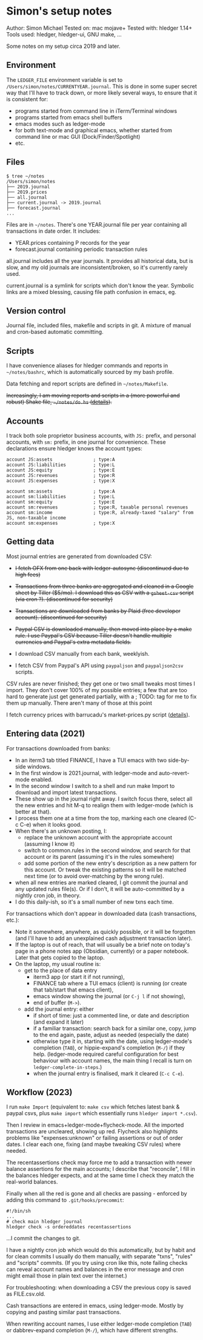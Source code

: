# Simon's setup notes

<div class=pagetoc>

<!-- toc -->
</div>

Author:       Simon Michael
Tested on:    mac mojave+
Tested with:  hledger 1.14+
Tools used:
hledger,
hledger-ui,
GNU make,
...

Some notes on my setup circa 2019 and later.

## Environment

The `LEDGER_FILE` environment variable is set to `/Users/simon/notes/CURRENTYEAR.journal`.
This is done in some super secret way that I'll have to track down, or more likely several ways,
to ensure that it is consistent for:

- programs started from command line in iTerm/Terminal windows
- programs started from emacs shell buffers
- emacs modes such as ledger-mode
- for both text-mode and graphical emacs, whether started from command line or mac GUI (Dock/Finder/Spotlight)
- etc.

## Files

```
$ tree ~/notes
/Users/simon/notes
├── 2019.journal
├── 2019.prices
├── all.journal
├── current.journal -> 2019.journal
├── forecast.journal
...
```

Files are in `~/notes`.
There's one YEAR.journal file per year containing all transactions in date order.
It includes:

- YEAR.prices containing P records for the year
- forecast.journal containing periodic transaction rules

all.journal includes all the year journals.
It provides all historical data, but is slow, and my old journals are inconsistent/broken, so it's currently rarely used.

current.journal is a symlink for scripts which don't know the year.
Symbolic links are a mixed blessing, causing file path confusion in emacs, eg.

## Version control

Journal file, included files, makefile and scripts in git.
A mixture of manual and cron-based automatic committing.

## Scripts

I have convenience aliases for hledger commands and reports in `~/notes/bashrc`,
which is automatically sourced by my bash profile.

Data fetching and report scripts are defined in `~/notes/Makefile`.

~~Increasingly, I am moving reports and scripts in a (more powerful and robust) Shake file, `~/notes/do.hs`
([details](https://gist.github.com/simonmichael/74f82343b1f625b2861fcf27c3ddeb2f)).~~

## Accounts

I track both sole proprietor business accounts, with `JS:` prefix,
and personal accounts, with `sm:` prefix, in one journal for convenience.
These declarations ensure hledger knows the account types:

```journal
account JS:assets               ; type:A
account JS:liabilities          ; type:L
account JS:equity               ; type:E
account JS:revenues             ; type:R
account JS:expenses             ; type:X

account sm:assets               ; type:A
account sm:liabilities          ; type:L
account sm:equity               ; type:E
account sm:revenues             ; type:R, taxable personal revenues
account sm:income               ; type:R, already-taxed "salary" from JS, non-taxable income
account sm:expenses             ; type:X
```

## Getting data

Most journal entries are generated from downloaded CSV:

- ~~I fetch OFX from one back with ledger-autosync (discontinued due to high fees)~~

- ~~Transactions from three banks are aggregated and cleaned in a Google sheet by Tiller ($5/mo).
  I download this as CSV with a `gsheet-csv` script (via cron ?). (discontinued for security)~~

- ~~Transactions are downloaded from banks by Plaid (free developer account). (discontinued for security)~~

- ~~Paypal CSV is downloaded manually, then moved into place by a make rule.
  I use Paypal's CSV because Tiller doesn't handle multiple currencies and Paypal's extra metadata fields.~~

- I download CSV manually from each bank, weeklyish.

- I fetch CSV from Paypal's API using `paypaljson` and `paypaljson2csv` scripts.

CSV rules are never finished; they get one or two small tweaks most times I import. They don't cover 100% of my possible entries; a few that are too hard to generate just get generated partially, with a ; TODO: tag for me to fix them up manually. There aren't many of those at this point

I fetch currency prices with barrucadu's market-prices.py script
([details](https://gist.github.com/simonmichael/9ca4d74b30567dcc3b93763ffe88abf9)).

## Entering data (2021)

For transactions downloaded from banks:

- In an iterm3 tab titled FINANCE, I have a TUI emacs with two side-by-side windows.
- In the first window is 2021.journal, with ledger-mode and auto-revert-mode enabled.
- In the second window I switch to a shell and run make Import to download and import latest transactions.
- These show up in the journal right away. I switch focus there, select all the new entries and hit M-q to realign them with ledger-mode (which is better at that).
- I process them one at a time from the top, marking each one cleared (C-c C-e) when it looks good.
- When there's an unknown posting, I:
  - replace the unknown account with the appropriate account (assuming I know it)
  - switch to common.rules in the second window, and search for that account or its parent (assuming it's in the rules somewhere)
  - add some portion of the new entry's description as a new pattern for this account. Or tweak the existing patterns so it will be matched next time (or to avoid over-matching by the wrong rule).
- when all new entries are marked cleared, I git commit the journal and any updated rules file(s). Or if I don't, it will be auto-committed by a nightly cron job, in theory.
- I do this daily-ish, so it's a small number of new txns each time.

For transactions which don't appear in downloaded data (cash transactions, etc.):

- Note it somewhere, anywhere, as quickly possible, or it will be forgotten
  (and I'll have to add an unexplained cash adjustment transaction later).
- If the laptop is out of reach, that will usually be a brief note on
  today's page in a phone notes app (Obsidian, currently) or a paper notebook.
  Later that gets copied to the laptop.
- On the laptop, my usual routine is:
  - get to the place of data entry
    - iterm3 app (or start it if not running),
    - FINANCE tab where a TUI emacs (client) is running (or create that tab/start that emacs client),
    - emacs window showing the journal (or `C-j l` if not showing),
    - end of buffer (`M->`).
  - add the journal entry: either
    - if short of time: just a commented line, or date and description (and expand it later)
    - if a familiar transaction: search back for a similar one, copy, jump to the end again, paste, adjust as needed (especially the date)
    - otherwise type it in, starting with the date, using ledger-mode's completion (`TAB`),
      or hippie-expand's completion (`M-/`) if they help.
      (ledger-mode required careful configuration for best behaviour with account names,
      the main thing I recall is turn on `ledger-complete-in-steps`.)
    - when the journal entry is finalised, mark it cleared (`C-c C-e`).

## Workflow (2023)

I run `make Import` (equivalent to: `make csv` which fetches latest bank & paypal csvs, plus `make import` which essentially runs `hledger import *.csv`).

Then I review in emacs+ledger-mode+flycheck-mode. All the imported transactions are uncleared, showing up red. Flycheck also highlights problems like "expenses:unknown" or failing assertions or out of order dates. I clear each one, fixing (and maybe tweaking CSV rules) where needed.

The recentassertions check may force me to add a transaction with newer balance assertions for the main accounts; I describe that "reconcile", I fill in the balances hledger expects, and at the same time I check they match the real-world balances.

Finally when all the red is gone and all checks are passing - enforced by adding this command to `.git/hooks/precommit`:
```
#!/bin/sh
...
# check main hledger journal
hledger check -s ordereddates recentassertions
```
...I commit the changes to git.

I have a nightly cron job which would do this automatically,
but by habit and for clean commits I usually do them manually, with separate "txns", "rules" and "scripts" commits.
(If you try using cron like this, note failing checks can reveal account names and balances in the error message and cron might email those in plain text over the internet.)

For troubleshooting: when downloading a CSV the previous copy is saved as FILE.csv.old.

Cash transactions are entered in emacs, using ledger-mode.
Mostly by copying and pasting similar past transactions.

When rewriting account names, I use either
ledger-mode completion (`TAB`) or dabbrev-expand completion (`M-/`),
which have different strengths.
